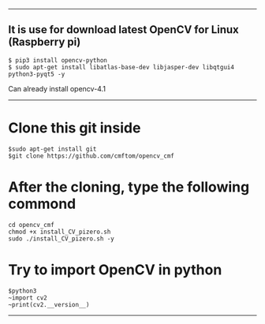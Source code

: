 -------
## It is use for download latest OpenCV for Linux (Raspberry pi)
```
$ pip3 install opencv-python
$ sudo apt-get install libatlas-base-dev libjasper-dev libqtgui4 python3-pyqt5 -y
```
Can already install opencv-4.1

-------
# Clone this git inside
```
$sudo apt-get install git 
$git clone https://github.com/cmftom/opencv_cmf
```
# After the cloning, type the following commond
```
cd opencv_cmf
chmod +x install_CV_pizero.sh
sudo ./install_CV_pizero.sh -y
```
# Try to import OpenCV in python
```
$python3
~import cv2
~print(cv2.__version__)
```
-------
